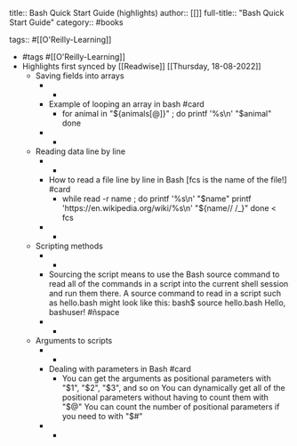 title:: Bash Quick Start Guide (highlights)
author:: [[]]
full-title:: "Bash Quick Start Guide"
category:: #books

tags:: #[[O'Reilly-Learning]]

- #tags #[[O'Reilly-Learning]]
- Highlights first synced by [[Readwise]] [[Thursday, 18-08-2022]]
	- Saving fields into arrays
		- -
		- Example of looping an array in bash #card
			- for animal in "${animals[@]}" ; do
			        printf '%s\n' "$animal"
			    done
		- -
	- Reading data line by line
		- -
		- How to read a file line by line in Bash [fcs is the name of the file!] #card
			- while read -r name ; do
			    printf '%s\n' "$name"
			    printf 'https://en.wikipedia.org/wiki/%s\n' "${name// /_}"
			  done < fcs
		- -
	- Scripting methods
		- -
		- Sourcing the script means to use the Bash source command to read all of the commands in a script into the current shell session and run them there. A source command to read in a script such as hello.bash might look like this:
		  bash$ source hello.bash
		  Hello, bashuser! #ñspace
		- -
	- Arguments to scripts
		- -
		- Dealing with parameters in Bash #card
			- You can get the arguments as positional parameters with "$1", "$2", "$3", and so on
			  You can dynamically get all of the positional parameters without having to count them with "$@"
			  You can count the number of positional parameters if you need to with "$#"
		- -